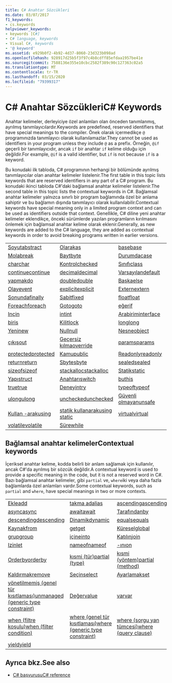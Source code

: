 ```yaml
---
title: C# Anahtar Sözcükleri
ms.date: 03/07/2017
f1_keywords:
- cs.keywords
helpviewer_keywords:
- keywords [C#]
- C# language, keywords
- Visual C#, keywords
- '@ keyword'
ms.assetid: e929b0f2-4b92-4d37-8060-23d323b098ad
ms.openlocfilehash: 928917d25b5f3f97c4b8cdff85efdaa1957be41e
ms.sourcegitcommit: 7588136e355e10cbc2582f389c90c127363c02a5
ms.translationtype: MT
ms.contentlocale: tr-TR
ms.lasthandoff: 03/15/2020
ms.locfileid: "79399317"
---
```

# <a name="c-keywords"></a><span data-ttu-id="8a535-102">C# Anahtar Sözcükleri</span><span class="sxs-lookup"><span data-stu-id="8a535-102">C# Keywords</span></span>

<span data-ttu-id="8a535-103">Anahtar kelimeler, derleyiciye özel anlamları olan önceden tanımlanmış, ayrılmış tanımlayıcılardır.</span><span class="sxs-lookup"><span data-stu-id="8a535-103">Keywords are predefined, reserved identifiers that have special meanings to the compiler.</span></span> <span data-ttu-id="8a535-104">Önek olarak içermedikçe `@` programınızda tanımlayıcı olarak kullanılamazlar.</span><span class="sxs-lookup"><span data-stu-id="8a535-104">They cannot be used as identifiers in your program unless they include `@` as a prefix.</span></span> <span data-ttu-id="8a535-105">Örneğin, `@if` geçerli bir tanımlayıcıdır, ancak `if` bir anahtar `if` kelime olduğu için değildir.</span><span class="sxs-lookup"><span data-stu-id="8a535-105">For example, `@if` is a valid identifier, but `if` is not because `if` is a keyword.</span></span>  
  
 <span data-ttu-id="8a535-106">Bu konudaki ilk tabloda, C# programının herhangi bir bölümünde ayrılmış tanımlayıcılar olan anahtar kelimeler listelenir.</span><span class="sxs-lookup"><span data-stu-id="8a535-106">The first table in this topic lists keywords that are reserved identifiers in any part of a C# program.</span></span> <span data-ttu-id="8a535-107">Bu konudaki ikinci tabloda C#'daki bağlamsal anahtar kelimeler listelenir.</span><span class="sxs-lookup"><span data-stu-id="8a535-107">The second table in this topic lists the contextual keywords in C#.</span></span> <span data-ttu-id="8a535-108">Bağlamsal anahtar kelimeler yalnızca sınırlı bir program bağlamında özel bir anlama sahiptir ve bu bağlamın dışında tanımlayıcı olarak kullanılabilir.</span><span class="sxs-lookup"><span data-stu-id="8a535-108">Contextual keywords have special meaning only in a limited program context and can be used as identifiers outside that context.</span></span> <span data-ttu-id="8a535-109">Genellikle, C# diline yeni anahtar kelimeler eklendikçe, önceki sürümlerde yazılan programların kırılmasını önlemek için bağlamsal anahtar kelime olarak eklenir.</span><span class="sxs-lookup"><span data-stu-id="8a535-109">Generally, as new keywords are added to the C# language, they are added as contextual keywords in order to avoid breaking programs written in earlier versions.</span></span>  
  
|||||  
|---|---|---|---|  
|[<span data-ttu-id="8a535-110">Soyut</span><span class="sxs-lookup"><span data-stu-id="8a535-110">abstract</span></span>](abstract.md)|[<span data-ttu-id="8a535-111">Olarak</span><span class="sxs-lookup"><span data-stu-id="8a535-111">as</span></span>](../operators/type-testing-and-cast.md#as-operator)|[<span data-ttu-id="8a535-112">base</span><span class="sxs-lookup"><span data-stu-id="8a535-112">base</span></span>](base.md)|[<span data-ttu-id="8a535-113">bool</span><span class="sxs-lookup"><span data-stu-id="8a535-113">bool</span></span>](../builtin-types/bool.md)|  
|[<span data-ttu-id="8a535-114">Mola</span><span class="sxs-lookup"><span data-stu-id="8a535-114">break</span></span>](break.md)|[<span data-ttu-id="8a535-115">Bayt</span><span class="sxs-lookup"><span data-stu-id="8a535-115">byte</span></span>](../builtin-types/integral-numeric-types.md)|[<span data-ttu-id="8a535-116">Durumda</span><span class="sxs-lookup"><span data-stu-id="8a535-116">case</span></span>](switch.md)|[<span data-ttu-id="8a535-117">Yakalamak</span><span class="sxs-lookup"><span data-stu-id="8a535-117">catch</span></span>](try-catch.md)|  
|[<span data-ttu-id="8a535-118">char</span><span class="sxs-lookup"><span data-stu-id="8a535-118">char</span></span>](../builtin-types/char.md)|[<span data-ttu-id="8a535-119">Kontrol</span><span class="sxs-lookup"><span data-stu-id="8a535-119">checked</span></span>](checked.md)|[<span data-ttu-id="8a535-120">Sınıfı</span><span class="sxs-lookup"><span data-stu-id="8a535-120">class</span></span>](class.md)|[<span data-ttu-id="8a535-121">const</span><span class="sxs-lookup"><span data-stu-id="8a535-121">const</span></span>](const.md)|  
|[<span data-ttu-id="8a535-122">continue</span><span class="sxs-lookup"><span data-stu-id="8a535-122">continue</span></span>](continue.md)|[<span data-ttu-id="8a535-123">decimal</span><span class="sxs-lookup"><span data-stu-id="8a535-123">decimal</span></span>](../builtin-types/floating-point-numeric-types.md)|[<span data-ttu-id="8a535-124">Varsayılan</span><span class="sxs-lookup"><span data-stu-id="8a535-124">default</span></span>](default.md)|[<span data-ttu-id="8a535-125">temsilci</span><span class="sxs-lookup"><span data-stu-id="8a535-125">delegate</span></span>](../builtin-types/reference-types.md)|  
|[<span data-ttu-id="8a535-126">yapmak</span><span class="sxs-lookup"><span data-stu-id="8a535-126">do</span></span>](do.md)|[<span data-ttu-id="8a535-127">double</span><span class="sxs-lookup"><span data-stu-id="8a535-127">double</span></span>](../builtin-types/floating-point-numeric-types.md)|[<span data-ttu-id="8a535-128">Başka</span><span class="sxs-lookup"><span data-stu-id="8a535-128">else</span></span>](if-else.md)|[<span data-ttu-id="8a535-129">Enum</span><span class="sxs-lookup"><span data-stu-id="8a535-129">enum</span></span>](../builtin-types/enum.md)|  
|[<span data-ttu-id="8a535-130">Olay</span><span class="sxs-lookup"><span data-stu-id="8a535-130">event</span></span>](event.md)|[<span data-ttu-id="8a535-131">explicit</span><span class="sxs-lookup"><span data-stu-id="8a535-131">explicit</span></span>](../operators/user-defined-conversion-operators.md)|[<span data-ttu-id="8a535-132">Extern</span><span class="sxs-lookup"><span data-stu-id="8a535-132">extern</span></span>](extern.md)|[<span data-ttu-id="8a535-133">yanlış</span><span class="sxs-lookup"><span data-stu-id="8a535-133">false</span></span>](../builtin-types/bool.md)|  
|[<span data-ttu-id="8a535-134">Sonunda</span><span class="sxs-lookup"><span data-stu-id="8a535-134">finally</span></span>](try-finally.md)|[<span data-ttu-id="8a535-135">Sabit</span><span class="sxs-lookup"><span data-stu-id="8a535-135">fixed</span></span>](fixed-statement.md)|[<span data-ttu-id="8a535-136">float</span><span class="sxs-lookup"><span data-stu-id="8a535-136">float</span></span>](../builtin-types/floating-point-numeric-types.md)|[<span data-ttu-id="8a535-137">Için</span><span class="sxs-lookup"><span data-stu-id="8a535-137">for</span></span>](for.md)|  
|[<span data-ttu-id="8a535-138">Foreach</span><span class="sxs-lookup"><span data-stu-id="8a535-138">foreach</span></span>](foreach-in.md)|[<span data-ttu-id="8a535-139">Goto</span><span class="sxs-lookup"><span data-stu-id="8a535-139">goto</span></span>](goto.md)|[<span data-ttu-id="8a535-140">eğer</span><span class="sxs-lookup"><span data-stu-id="8a535-140">if</span></span>](if-else.md)|[<span data-ttu-id="8a535-141">implicit</span><span class="sxs-lookup"><span data-stu-id="8a535-141">implicit</span></span>](../operators/user-defined-conversion-operators.md)|  
|[<span data-ttu-id="8a535-142">Inç</span><span class="sxs-lookup"><span data-stu-id="8a535-142">in</span></span>](in.md)|[<span data-ttu-id="8a535-143">int</span><span class="sxs-lookup"><span data-stu-id="8a535-143">int</span></span>](../builtin-types/integral-numeric-types.md)|[<span data-ttu-id="8a535-144">Arabirim</span><span class="sxs-lookup"><span data-stu-id="8a535-144">interface</span></span>](interface.md)|[<span data-ttu-id="8a535-145">Iç</span><span class="sxs-lookup"><span data-stu-id="8a535-145">internal</span></span>](internal.md)|
|[<span data-ttu-id="8a535-146">bir</span><span class="sxs-lookup"><span data-stu-id="8a535-146">is</span></span>](is.md)|[<span data-ttu-id="8a535-147">Kilit</span><span class="sxs-lookup"><span data-stu-id="8a535-147">lock</span></span>](lock-statement.md)|[<span data-ttu-id="8a535-148">long</span><span class="sxs-lookup"><span data-stu-id="8a535-148">long</span></span>](../builtin-types/integral-numeric-types.md)|[<span data-ttu-id="8a535-149">Namespace</span><span class="sxs-lookup"><span data-stu-id="8a535-149">namespace</span></span>](namespace.md)|
|[<span data-ttu-id="8a535-150">Yeni</span><span class="sxs-lookup"><span data-stu-id="8a535-150">new</span></span>](../operators/new-operator.md)|[<span data-ttu-id="8a535-151">Null</span><span class="sxs-lookup"><span data-stu-id="8a535-151">null</span></span>](null.md)|[<span data-ttu-id="8a535-152">Nesne</span><span class="sxs-lookup"><span data-stu-id="8a535-152">object</span></span>](../builtin-types/reference-types.md)|[<span data-ttu-id="8a535-153">operator</span><span class="sxs-lookup"><span data-stu-id="8a535-153">operator</span></span>](../operators/operator-overloading.md)|
|[<span data-ttu-id="8a535-154">çıkış</span><span class="sxs-lookup"><span data-stu-id="8a535-154">out</span></span>](out.md)|[<span data-ttu-id="8a535-155">Geçersiz kılma</span><span class="sxs-lookup"><span data-stu-id="8a535-155">override</span></span>](override.md)|[<span data-ttu-id="8a535-156">params</span><span class="sxs-lookup"><span data-stu-id="8a535-156">params</span></span>](params.md)|[<span data-ttu-id="8a535-157">Özel</span><span class="sxs-lookup"><span data-stu-id="8a535-157">private</span></span>](private.md)|
|[<span data-ttu-id="8a535-158">protected</span><span class="sxs-lookup"><span data-stu-id="8a535-158">protected</span></span>](protected.md)|[<span data-ttu-id="8a535-159">Kamu</span><span class="sxs-lookup"><span data-stu-id="8a535-159">public</span></span>](public.md)|[<span data-ttu-id="8a535-160">Readonly</span><span class="sxs-lookup"><span data-stu-id="8a535-160">readonly</span></span>](readonly.md)|[<span data-ttu-id="8a535-161">Referans</span><span class="sxs-lookup"><span data-stu-id="8a535-161">ref</span></span>](ref.md)|
|[<span data-ttu-id="8a535-162">return</span><span class="sxs-lookup"><span data-stu-id="8a535-162">return</span></span>](return.md)|[<span data-ttu-id="8a535-163">Sbyte</span><span class="sxs-lookup"><span data-stu-id="8a535-163">sbyte</span></span>](../builtin-types/integral-numeric-types.md)|[<span data-ttu-id="8a535-164">sealed</span><span class="sxs-lookup"><span data-stu-id="8a535-164">sealed</span></span>](sealed.md)|[<span data-ttu-id="8a535-165">short</span><span class="sxs-lookup"><span data-stu-id="8a535-165">short</span></span>](../builtin-types/integral-numeric-types.md)||
[<span data-ttu-id="8a535-166">sizeof</span><span class="sxs-lookup"><span data-stu-id="8a535-166">sizeof</span></span>](../operators/sizeof.md)|[<span data-ttu-id="8a535-167">stackalloc</span><span class="sxs-lookup"><span data-stu-id="8a535-167">stackalloc</span></span>](../operators/stackalloc.md)|[<span data-ttu-id="8a535-168">Statik</span><span class="sxs-lookup"><span data-stu-id="8a535-168">static</span></span>](static.md)|[<span data-ttu-id="8a535-169">Dize</span><span class="sxs-lookup"><span data-stu-id="8a535-169">string</span></span>](../builtin-types/reference-types.md)|
|[<span data-ttu-id="8a535-170">Yapı</span><span class="sxs-lookup"><span data-stu-id="8a535-170">struct</span></span>](../builtin-types/struct.md)|[<span data-ttu-id="8a535-171">Anahtarı</span><span class="sxs-lookup"><span data-stu-id="8a535-171">switch</span></span>](switch.md)|[<span data-ttu-id="8a535-172">bu</span><span class="sxs-lookup"><span data-stu-id="8a535-172">this</span></span>](this.md)|[<span data-ttu-id="8a535-173">throw</span><span class="sxs-lookup"><span data-stu-id="8a535-173">throw</span></span>](throw.md)|
|[<span data-ttu-id="8a535-174">true</span><span class="sxs-lookup"><span data-stu-id="8a535-174">true</span></span>](../builtin-types/bool.md)|[<span data-ttu-id="8a535-175">Deneyin</span><span class="sxs-lookup"><span data-stu-id="8a535-175">try</span></span>](try-catch.md)|[<span data-ttu-id="8a535-176">typeof</span><span class="sxs-lookup"><span data-stu-id="8a535-176">typeof</span></span>](../operators/type-testing-and-cast.md#typeof-operator)|[<span data-ttu-id="8a535-177">Uint</span><span class="sxs-lookup"><span data-stu-id="8a535-177">uint</span></span>](../builtin-types/integral-numeric-types.md)|
|[<span data-ttu-id="8a535-178">ulong</span><span class="sxs-lookup"><span data-stu-id="8a535-178">ulong</span></span>](../builtin-types/integral-numeric-types.md)|[<span data-ttu-id="8a535-179">unchecked</span><span class="sxs-lookup"><span data-stu-id="8a535-179">unchecked</span></span>](unchecked.md)|[<span data-ttu-id="8a535-180">Güvenli olmayan</span><span class="sxs-lookup"><span data-stu-id="8a535-180">unsafe</span></span>](unsafe.md)|[<span data-ttu-id="8a535-181">ushort</span><span class="sxs-lookup"><span data-stu-id="8a535-181">ushort</span></span>](../builtin-types/integral-numeric-types.md)|
|[<span data-ttu-id="8a535-182">Kullan -arak</span><span class="sxs-lookup"><span data-stu-id="8a535-182">using</span></span>](using.md)|[<span data-ttu-id="8a535-183">statik kullanarak</span><span class="sxs-lookup"><span data-stu-id="8a535-183">using static</span></span>](using-static.md)|[<span data-ttu-id="8a535-184">virtual</span><span class="sxs-lookup"><span data-stu-id="8a535-184">virtual</span></span>](virtual.md)|[<span data-ttu-id="8a535-185">void</span><span class="sxs-lookup"><span data-stu-id="8a535-185">void</span></span>](../builtin-types/void.md)|
|[<span data-ttu-id="8a535-186">volatile</span><span class="sxs-lookup"><span data-stu-id="8a535-186">volatile</span></span>](volatile.md)|[<span data-ttu-id="8a535-187">Süre</span><span class="sxs-lookup"><span data-stu-id="8a535-187">while</span></span>](while.md)|

## <a name="contextual-keywords"></a><span data-ttu-id="8a535-188">Bağlamsal anahtar kelimeler</span><span class="sxs-lookup"><span data-stu-id="8a535-188">Contextual keywords</span></span>

 <span data-ttu-id="8a535-189">İçeriksel anahtar kelime, kodda belirli bir anlam sağlamak için kullanılır, ancak C#'da ayrılmış bir sözcük değildir.</span><span class="sxs-lookup"><span data-stu-id="8a535-189">A contextual keyword is used to provide a specific meaning in the code, but it is not a reserved word in C#.</span></span> <span data-ttu-id="8a535-190">Bazı bağlamsal anahtar kelimeler, gibi `partial` ve, `where`iki veya daha fazla bağlamlarda özel anlamları vardır.</span><span class="sxs-lookup"><span data-stu-id="8a535-190">Some contextual keywords, such as `partial` and `where`, have special meanings in two or more contexts.</span></span>  
  
||||  
|---|---|---|  
|[<span data-ttu-id="8a535-191">Ekle</span><span class="sxs-lookup"><span data-stu-id="8a535-191">add</span></span>](add.md)|[<span data-ttu-id="8a535-192">takma ad</span><span class="sxs-lookup"><span data-stu-id="8a535-192">alias</span></span>](extern-alias.md)|[<span data-ttu-id="8a535-193">ascending</span><span class="sxs-lookup"><span data-stu-id="8a535-193">ascending</span></span>](ascending.md)|
|[<span data-ttu-id="8a535-194">async</span><span class="sxs-lookup"><span data-stu-id="8a535-194">async</span></span>](async.md)|[<span data-ttu-id="8a535-195">await</span><span class="sxs-lookup"><span data-stu-id="8a535-195">await</span></span>](../operators/await.md)|[<span data-ttu-id="8a535-196">Tarafından</span><span class="sxs-lookup"><span data-stu-id="8a535-196">by</span></span>](by.md)|
|[<span data-ttu-id="8a535-197">descending</span><span class="sxs-lookup"><span data-stu-id="8a535-197">descending</span></span>](descending.md)|[<span data-ttu-id="8a535-198">Dinamik</span><span class="sxs-lookup"><span data-stu-id="8a535-198">dynamic</span></span>](../builtin-types/reference-types.md)|[<span data-ttu-id="8a535-199">equals</span><span class="sxs-lookup"><span data-stu-id="8a535-199">equals</span></span>](equals.md)|
|[<span data-ttu-id="8a535-200">Kaynak</span><span class="sxs-lookup"><span data-stu-id="8a535-200">from</span></span>](from-clause.md)|[<span data-ttu-id="8a535-201">get</span><span class="sxs-lookup"><span data-stu-id="8a535-201">get</span></span>](get.md)|[<span data-ttu-id="8a535-202">Küresel</span><span class="sxs-lookup"><span data-stu-id="8a535-202">global</span></span>](../operators/namespace-alias-qualifier.md)|
|[<span data-ttu-id="8a535-203">grup</span><span class="sxs-lookup"><span data-stu-id="8a535-203">group</span></span>](group-clause.md)|[<span data-ttu-id="8a535-204">içine</span><span class="sxs-lookup"><span data-stu-id="8a535-204">into</span></span>](into.md)|[<span data-ttu-id="8a535-205">Katılın</span><span class="sxs-lookup"><span data-stu-id="8a535-205">join</span></span>](join-clause.md)|
|[<span data-ttu-id="8a535-206">Izin</span><span class="sxs-lookup"><span data-stu-id="8a535-206">let</span></span>](let-clause.md)|[<span data-ttu-id="8a535-207">nameof</span><span class="sxs-lookup"><span data-stu-id="8a535-207">nameof</span></span>](../operators/nameof.md)|[<span data-ttu-id="8a535-208">-ını</span><span class="sxs-lookup"><span data-stu-id="8a535-208">on</span></span>](on.md)|
|[<span data-ttu-id="8a535-209">Orderby</span><span class="sxs-lookup"><span data-stu-id="8a535-209">orderby</span></span>](orderby-clause.md)|[<span data-ttu-id="8a535-210">kısmi (tür)</span><span class="sxs-lookup"><span data-stu-id="8a535-210">partial (type)</span></span>](partial-type.md)|[<span data-ttu-id="8a535-211">kısmi (yöntem)</span><span class="sxs-lookup"><span data-stu-id="8a535-211">partial (method)</span></span>](partial-method.md)|
|[<span data-ttu-id="8a535-212">Kaldırmak</span><span class="sxs-lookup"><span data-stu-id="8a535-212">remove</span></span>](remove.md)|[<span data-ttu-id="8a535-213">Seçin</span><span class="sxs-lookup"><span data-stu-id="8a535-213">select</span></span>](select-clause.md)|[<span data-ttu-id="8a535-214">Ayarlamak</span><span class="sxs-lookup"><span data-stu-id="8a535-214">set</span></span>](set.md)|
|[<span data-ttu-id="8a535-215">yönetilmemiş (genel tür kısıtlaması)</span><span class="sxs-lookup"><span data-stu-id="8a535-215">unmanaged (generic type constraint)</span></span>](where-generic-type-constraint.md)|[<span data-ttu-id="8a535-216">Değer</span><span class="sxs-lookup"><span data-stu-id="8a535-216">value</span></span>](value.md)|[<span data-ttu-id="8a535-217">var</span><span class="sxs-lookup"><span data-stu-id="8a535-217">var</span></span>](var.md)|
|[<span data-ttu-id="8a535-218">when (filtre koşulu)</span><span class="sxs-lookup"><span data-stu-id="8a535-218">when (filter condition)</span></span>](when.md)|[<span data-ttu-id="8a535-219">where (genel tür kısıtlaması)</span><span class="sxs-lookup"><span data-stu-id="8a535-219">where (generic type constraint)</span></span>](where-generic-type-constraint.md)|[<span data-ttu-id="8a535-220">where (sorgu yan tümcesi)</span><span class="sxs-lookup"><span data-stu-id="8a535-220">where (query clause)</span></span>](where-clause.md)|
|[<span data-ttu-id="8a535-221">yield</span><span class="sxs-lookup"><span data-stu-id="8a535-221">yield</span></span>](yield.md)| | |
  
## <a name="see-also"></a><span data-ttu-id="8a535-222">Ayrıca bkz.</span><span class="sxs-lookup"><span data-stu-id="8a535-222">See also</span></span>

- [<span data-ttu-id="8a535-223">C# başvurusu</span><span class="sxs-lookup"><span data-stu-id="8a535-223">C# reference</span></span>](../index.md)
